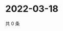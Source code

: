 # 2022-03-18

共 0 条

<!-- BEGIN WEIBO -->
<!-- 最后更新时间 Fri Mar 18 2022 13:11:34 GMT+0800 (China Standard Time) -->

<!-- END WEIBO -->
